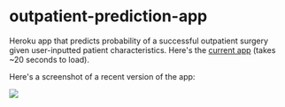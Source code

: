 # outpatient-prediction-app

Heroku app that predicts probability of a successful outpatient surgery given user-inputted patient characteristics. Here's the [current app](https://agile-castle-91243.herokuapp.com/) (takes ~20 seconds to load). 

Here's a screenshot of a recent version of the app: 

![](https://imgur.com/a/nFpp1Tm)
